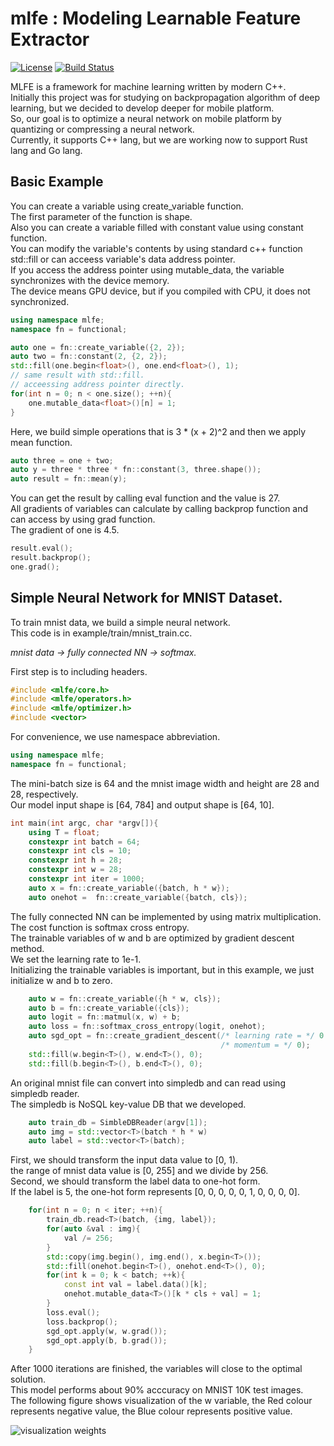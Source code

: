 
# mlfe : Modeling Learnable Feature Extractor  
[![License](https://img.shields.io/github/license/mashape/apistatus.svg)](https://opensource.org/licenses/MIT)
[![Build Status](https://travis-ci.org/shi510/mlfe.svg?branch=master)](https://travis-ci.org/shi510/mlfe)  

MLFE is a framework for machine learning written by modern C++.  
Initially this project was for studying on backpropagation algorithm of deep learning, but we decided to develop deeper for mobile platform.  
So, our goal is to optimize a neural network on mobile platform by quantizing or compressing a neural network.  
Currently, it supports C++ lang, but we are working now to support Rust lang and Go lang.  

## Basic Example
You can create a variable using create_variable function.  
The first parameter of the function is shape.  
Also you can create a variable filled with constant value using constant function.  
You can modify the variable's contents by using standard c++ function std::fill or can acceess variable's data address pointer.  
If you access the address pointer using mutable_data, the variable synchronizes with the device memory.  
The device means GPU device, but if you compiled with CPU, it does not synchronized.  

```c++
using namespace mlfe;
namespace fn = functional;

auto one = fn::create_variable({2, 2});
auto two = fn::constant(2, {2, 2});
std::fill(one.begin<float>(), one.end<float>(), 1);
// same result with std::fill.
// acceessing address pointer directly.
for(int n = 0; n < one.size(); ++n){
    one.mutable_data<float>()[n] = 1;
}
```
Here, we build simple operations that is 3 * (x + 2)^2 and then we apply mean function.  
```c++
auto three = one + two;
auto y = three * three * fn::constant(3, three.shape());
auto result = fn::mean(y);
```

You can get the result by calling eval function and the value is 27.  
All gradients of variables can calculate by calling backprop function and can access by using grad function.  
The gradient of one is 4.5.  
```c++
result.eval();
result.backprop();
one.grad();
```

## Simple Neural Network for MNIST Dataset.

To train mnist data, we build a simple neural network.  
This code is in example/train/mnist_train.cc.

*mnist data -> fully connected NN -> softmax.*

First step is to including headers.
```c++
#include <mlfe/core.h>
#include <mlfe/operators.h>
#include <mlfe/optimizer.h>
#include <vector>
```
For convenience, we use namespace abbreviation.
```c++
using namespace mlfe;
namespace fn = functional;
```

The mini-batch size is 64 and the mnist image width and height are 28 and 28, respectively.  
Our model input shape is [64, 784] and output shape is [64, 10].  
```c++
int main(int argc, char *argv[]){
    using T = float;
    constexpr int batch = 64;
    constexpr int cls = 10;
    constexpr int h = 28;
    constexpr int w = 28;
    constexpr int iter = 1000;
    auto x = fn::create_variable({batch, h * w});
    auto onehot =  fn::create_variable({batch, cls});
```
The fully connected NN can be implemented by using matrix multiplication.  
The cost function is softmax cross entropy.  
The trainable variables of w and b are optimized by gradient descent method.  
We set the learning rate to 1e-1.  
Initializing the trainable variables is important, but in this example, we just initialize w and b to zero.  
```c++
    auto w = fn::create_variable({h * w, cls});
    auto b = fn::create_variable({cls});
    auto logit = fn::matmul(x, w) + b;
    auto loss = fn::softmax_cross_entropy(logit, onehot);
    auto sgd_opt = fn::create_gradient_descent(/* learning rate = */ 0.1,
                                               /* momentum = */ 0);
    std::fill(w.begin<T>(), w.end<T>(), 0);
    std::fill(b.begin<T>(), b.end<T>(), 0);
```

An original mnist file can convert into simpledb and can read using simpledb reader.  
The simpledb is NoSQL key-value DB that we developed.
```c++
    auto train_db = SimbleDBReader(argv[1]);
    auto img = std::vector<T>(batch * h * w)
    auto label = std::vector<T>(batch);
```

First, we should transform the input data value to [0, 1).  
the range of mnist data value is [0, 255] and we divide by 256.  
Second, we should transform the label data to one-hot form.  
If the label is 5, the one-hot form represents [0, 0, 0, 0, 0, 1, 0, 0, 0, 0].  
```c++
    for(int n = 0; n < iter; ++n){
        train_db.read<T>(batch, {img, label});
        for(auto &val : img){
            val /= 256;
        }
        std::copy(img.begin(), img.end(), x.begin<T>());
        std::fill(onehot.begin<T>(), onehot.end<T>(), 0);
        for(int k = 0; k < batch; ++k){
            const int val = label.data()[k];
            onehot.mutable_data<T>()[k * cls + val] = 1;
        }
        loss.eval();
        loss.backprop();
        sgd_opt.apply(w, w.grad());
        sgd_opt.apply(b, b.grad());
    }
```
After 1000 iterations are finished, the variables will close to the optimal solution.  
This model performs about 90% acccuracy on MNIST 10K test images.  
The following figure shows visualization of the w variable, the Red colour represents negative value, the Blue colour represents positive value.

![visualization weights](http://artoa.hanbat.ac.kr/simple_mnist_weights.jpg)
